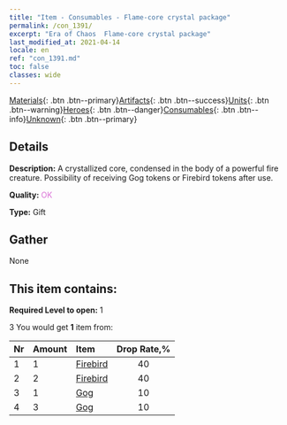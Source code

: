 ```yaml
---
title: "Item - Consumables - Flame-core crystal package"
permalink: /con_1391/
excerpt: "Era of Chaos  Flame-core crystal package"
last_modified_at: 2021-04-14
locale: en
ref: "con_1391.md"
toc: false
classes: wide
---
```

 [Materials](/Items/){: .btn .btn--primary}[Artifacts](/Items/Artifacts/){: .btn .btn--success}[Units](/Items/Units/){: .btn .btn--warning}[Heroes](/Items/Heroes/){: .btn .btn--danger}[Consumables](/Items/Consumables/){: .btn .btn--info}[Unknown](/Items/Unknown/){: .btn .btn--primary}

## Details
 **Description:** A crystallized core, condensed in the body of a powerful fire creature. Possibility of receiving Gog tokens or Firebird tokens after use.

 **Quality:** <span style="color: #DA70D6">OK</span>

 **Type:** Gift

## Gather

  None

## This item contains:

 **Required Level to open:** 1

 3 You would get **1** item  from:

  | Nr | Amount |     Item    | Drop Rate,% |
  |:---|:-------|:------------|:---------:|
  | 1 | 1 | [Firebird](/Items/unt_268/) | 40 | 
  | 2 | 2 | [Firebird](/Items/unt_268/) | 40 | 
  | 3 | 1 | [Gog](/Items/unt_227/) | 10 | 
  | 4 | 3 | [Gog](/Items/unt_227/) | 10 | 
